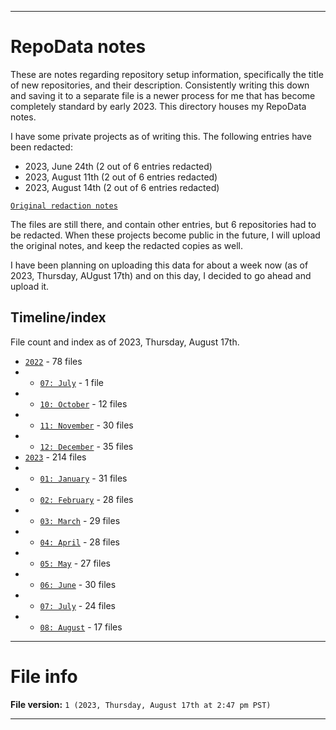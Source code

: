 
***

# RepoData notes

These are notes regarding repository setup information, specifically the title of new repositories, and their description. Consistently writing this down and saving it to a separate file is a newer process for me that has become completely standard by early 2023. This directory houses my RepoData notes.

I have some private projects as of writing this. The following entries have been redacted:

- 2023, June 24th (2 out of 6 entries redacted)
- 2023, August 11th (2 out of 6 entries redacted)
- 2023, August 14th (2 out of 6 entries redacted)

[`Original redaction notes`](/RepoData_Notes/Before-you-upload_REDACTION_2023.08.17.patch)

The files are still there, and contain other entries, but 6 repositories had to be redacted. When these projects become public in the future, I will upload the original notes, and keep the redacted copies as well.

I have been planning on uploading this data for about a week now (as of 2023, Thursday, AUgust 17th) and on this day, I decided to go ahead and upload it.

## Timeline/index

File count and index as of 2023, Thursday, August 17th.

- [`2022`](/RepoData_Notes/2022/) - 78 files <!-- 1+12+30+35=78 !-->
- - [`07: July`](/RepoData_Notes/2022/07_July/) - 1 file
- - [`10: October`](/RepoData_Notes/2022/10_October/) - 12 files
- - [`11: November`](/RepoData_Notes/2022/11_November/) - 30 files
- - [`12: December`](/RepoData_Notes/2022/12_December/) - 35 files
- [`2023`](/RepoData_Notes/2023/) - 214 files <!-- 31+28+29+28=27+30+24+17 !-->
- - [`01: January`](/RepoData_Notes/2023/01_January/) - 31 files
- - [`02: February`](/RepoData_Notes/2023/02_February/) - 28 files
- - [`03: March`](/RepoData_Notes/2023/03_March/) - 29 files
- - [`04: April`](/RepoData_Notes/2023/04_April/) - 28 files
- - [`05: May`](/RepoData_Notes/2023/05_May/) - 27 files
- - [`06: June`](/RepoData_Notes/2023/06_June/) - 30 files
- - [`07: July`](/RepoData_Notes/2023/07_July/) - 24 files
- - [`08: August`](/RepoData_Notes/2023/08_August/) - 17 files

***

# File info

**File version:** `1 (2023, Thursday, August 17th at 2:47 pm PST)`

***
